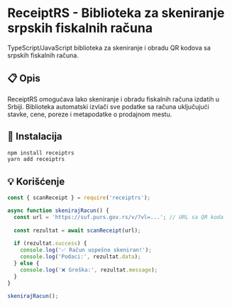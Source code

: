 ﻿# ReceiptRS - Biblioteka za skeniranje srpskih fiskalnih računa

TypeScript/JavaScript biblioteka za skeniranje i obradu QR kodova sa srpskih fiskalnih računa.

## 📋 Opis

ReceiptRS omogućava lako skeniranje i obradu fiskalnih računa izdatih u Srbiji. Biblioteka automatski izvlači sve podatke sa računa uključujući stavke, cene, poreze i metapodatke o prodajnom mestu.

## 🚀 Instalacija

```bash
npm install receiptrs
yarn add receiptrs
```

## 💡 Korišćenje

```javascript
const { scanReceipt } = require('receiptrs');

async function skenirajRacun() {
  const url = 'https://suf.purs.gov.rs/v/?vl=...'; // URL sa QR koda
  
  const rezultat = await scanReceipt(url);
  
  if (rezultat.success) {
    console.log('✅ Račun uspešno skeniran!');
    console.log('Podaci:', rezultat.data);
  } else {
    console.log('❌ Greška:', rezultat.message);
  }
}

skenirajRacun();
```
